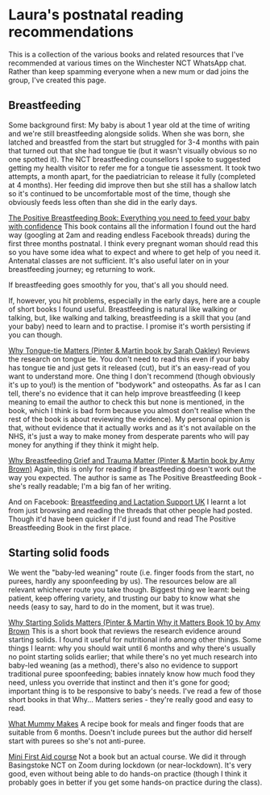 # Laura's postnatal reading recommendations

This is a collection of the various books and related resources that I've recommended at various times on the Winchester NCT WhatsApp chat. Rather than keep spamming everyone when a new mum or dad joins the group, I've created this page. 


## Breastfeeding

Some background first: My baby is about 1 year old at the time of writing and we're still breastfeeding alongside solids.
When she was born, she latched and breastfed from the start but struggled for 3-4 months with pain that turned out that she had tongue tie (but it wasn't visually obvious so no one spotted it).
The NCT breastfeeding counsellors I spoke to suggested getting my health visitor to refer me for a tongue tie assessment.
It took two attempts, a month apart, for the paediatrician to release it fully (completed at 4 months).
Her feeding did improve then but she still has a shallow latch so it's continued to be uncomfortable most of the time, though she obviously feeds less often than she did in the early days.

[The Positive Breastfeeding Book: Everything you need to feed your baby with confidence](https://www.amazon.co.uk/dp/B07F1XT3NZ/ref=cm_sw_r_apan_glt_30FH1892HREF43SKCG3C) 
This book contains all the information I found out the hard way (googling at 2am and reading endless Facebook threads) during the first three months postnatal. I think every pregnant woman should read this so you have some idea what to expect and where to get help of you need it. Antenatal classes are not sufficient. It's also useful later on in your breastfeeding journey; eg returning to work.

If breastfeeding goes smoothly for you, that's all you should need. 

If, however, you hit problems, especially in the early days, here are a couple of short books I found useful. Breastfeeding is natural like walking or talking, but, like walking and talking, breastfeeding is a skill that you (and your baby) need to learn and to practise. I promise it's worth persisting if you can though.

[Why Tongue-tie Matters (Pinter & Martin book by Sarah Oakley)](https://www.amazon.co.uk/dp/B08VX3CB3K) 
Reviews the research on tongue tie. You don't need to read this even if your baby has tongue tie and just gets it released (cut), but it's an easy-read of you want to understand more.
One thing I don't recommend (though obviously it's up to you!) is the mention of "bodywork" and osteopaths. As far as I can tell, there's no evidence that it can help improve breastfeeding (I keep meaning to email the author to check this but none is mentioned, in the book, which I think is bad form because you almost don't realise when the rest of the book is about reviewing the evidence).
My personal opinion is that, without evidence that it actually works and as it's not available on the NHS, it's just a way to make money from desperate parents who will pay money for anything if they think it might help.

[Why Breastfeeding Grief and Trauma Matter (Pinter & Martin book by Amy Brown)](https://www.amazon.co.uk/dp/B081S2X6BN) 
Again, this is only for reading if breastfeeding doesn't work out the way you expected.
The author is same as The Positive Breastfeeding Book - she's really readable; I'm a big fan of her writing.

And on Facebook:
[Breastfeeding and Lactation Support UK](https://www.facebook.com/groups/1346569932113892)
I learnt a lot from just browsing and reading the threads that other people had posted. Though it'd have been quicker if I'd just found and read The Positive Breastfeeding Book in the first place.

## Starting solid foods

We went the "baby-led weaning" route (i.e. finger foods from the start, no purees, hardly any spoonfeeding by us). The resources below are all relevant whichever route you take though. Biggest thing we learnt: being patient, keep offering variety, and trusting our baby to know what she needs (easy to say, hard to do in the moment, but it was true). 

[Why Starting Solids Matters (Pinter & Martin Why it Matters Book 10 by Amy Brown](https://amzn.eu/dlhsEdi) 
This is a short book that reviews the research evidence around starting solids. I found it useful for nutritional info among other things. Some things I learnt: why you should wait until 6 months and why there's usually no point starting solids earlier; that while there's no yet much research into baby-led weaning (as a method), there's also no evidence to support traditional puree spoonfeeding; babies innately know how much food they need, unless you override that instinct and then it's gone for good; important thing is to be responsive to baby's needs. I've read a few of those short books in that Why... Matters series - they're really good and easy to read.

[What Mummy Makes](https://www.amazon.co.uk/What-Mummy-Makes-Cook-just/dp/0241455154) 
A recipe book for meals and finger foods that are suitable from 6 months. Doesn't include purees but the author did herself start with purees so she's not anti-puree. 

[Mini First Aid course](https://www.minifirstaid.co.uk/)
Not a book but an actual course. We did it through Basingstoke NCT on Zoom during lockdown (or near-lockdown). It's very good, even without being able to do hands-on practice (though I think it probably goes in better if you get some hands-on practice during the class).
